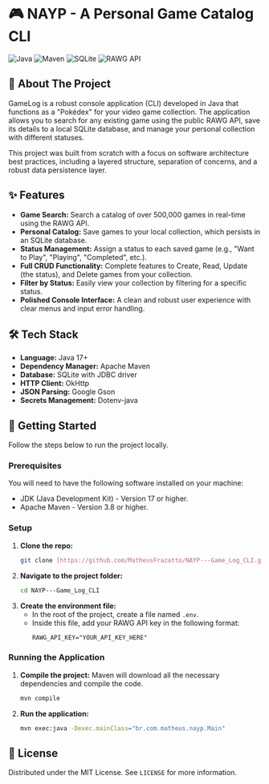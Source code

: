 # 🎮 NAYP - A Personal Game Catalog CLI

![Java](https://img.shields.io/badge/Java-17+-orange?style=for-the-badge&logo=java)
![Maven](https://img.shields.io/badge/Maven-3.8+-red?style=for-the-badge&logo=apache-maven)
![SQLite](https://img.shields.io/badge/SQLite-003B57?style=for-the-badge&logo=sqlite)
![RAWG API](https://img.shields.io/badge/RAWG_API-000000?style=for-the-badge)

## 📖 About The Project

GameLog is a robust console application (CLI) developed in Java that functions as a "Pokédex" for your video game collection. The application allows you to search for any existing game using the public RAWG API, save its details to a local SQLite database, and manage your personal collection with different statuses.

This project was built from scratch with a focus on software architecture best practices, including a layered structure, separation of concerns, and a robust data persistence layer.

## ✨ Features

* **Game Search:** Search a catalog of over 500,000 games in real-time using the RAWG API.
* **Personal Catalog:** Save games to your local collection, which persists in an SQLite database.
* **Status Management:** Assign a status to each saved game (e.g., "Want to Play", "Playing", "Completed", etc.).
* **Full CRUD Functionality:** Complete features to Create, Read, Update (the status), and Delete games from your collection.
* **Filter by Status:** Easily view your collection by filtering for a specific status.
* **Polished Console Interface:** A clean and robust user experience with clear menus and input error handling.

## 🛠️ Tech Stack

* **Language:** Java 17+
* **Dependency Manager:** Apache Maven
* **Database:** SQLite with JDBC driver
* **HTTP Client:** OkHttp
* **JSON Parsing:** Google Gson
* **Secrets Management:** Dotenv-java

## 🚀 Getting Started

Follow the steps below to run the project locally.

### Prerequisites

You will need to have the following software installed on your machine:
* JDK (Java Development Kit) - Version 17 or higher.
* Apache Maven - Version 3.8 or higher.

### Setup

1.  **Clone the repo:**
    ```sh
    git clone [https://github.com/MatheusFrazatto/NAYP---Game_Log_CLI.git](https://github.com/MatheusFrazatto/NAYP---Game_Log_CLI.git)
    ```
2.  **Navigate to the project folder:**
    ```sh
    cd NAYP---Game_Log_CLI
    ```
3.  **Create the environment file:**
    * In the root of the project, create a file named `.env`.
    * Inside this file, add your RAWG API key in the following format:
        ```
        RAWG_API_KEY="YOUR_API_KEY_HERE"
        ```

### Running the Application

1.  **Compile the project:**
    Maven will download all the necessary dependencies and compile the code.
    ```sh
    mvn compile
    ```
2.  **Run the application:**
    ```sh
    mvn exec:java -Dexec.mainClass="br.com.matheus.nayp.Main"
    ```

## 📜 License

Distributed under the MIT License. See `LICENSE` for more information.

